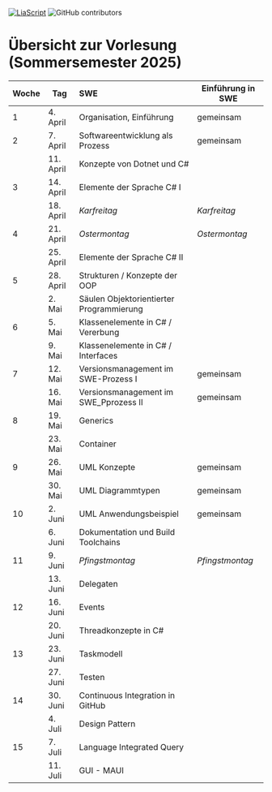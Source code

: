 [![LiaScript](https://raw.githubusercontent.com/LiaScript/LiaScript/master/badges/course.svg)](https://LiaScript.github.io/course/?URL) ![GitHub contributors](https://img.shields.io/github/contributors/TUBAF-IfI-LiaScript/VL_Softwareentwicklung)

# Übersicht zur Vorlesung (Sommersemester 2025)

| Woche | Tag       | SWE                                               | Einführung in SWE |
| :---- | --------- | :------------------------------------------------ |-------------------|
| 1     | 4. April  | Organisation, Einführung                          |gemeinsam          |
| 2     | 7. April  | Softwareentwicklung als Prozess                   |gemeinsam          |
|       | 11. April | Konzepte von Dotnet und C#                        |                   |
| 3     | 14. April | Elemente der Sprache C# I                         |                   |
|       | 18. April | _Karfreitag_                                      |_Karfreitag_       |
| 4     | 21. April | _Ostermontag_                                     |_Ostermontag_      |
|       | 25. April | Elemente der Sprache C# II                        |                   |
| 5     | 28. April | Strukturen / Konzepte der OOP                     |                   |
|       | 2. Mai    | Säulen Objektorientierter Programmierung          |                   |
| 6     | 5. Mai    | Klassenelemente in C#  / Vererbung                |                   |
|       | 9. Mai    | Klassenelemente in C#  / Interfaces               |                   |
| 7     | 12. Mai   | Versionsmanagement im SWE-Prozess I               |gemeinsam          |
|       | 16. Mai   | Versionsmanagement im SWE_Pprozess II             |gemeinsam          |
| 8     | 19. Mai   | Generics                                          |                   |
|       | 23. Mai   | Container                                         |                   |
| 9     | 26. Mai   | UML Konzepte                                      |gemeinsam          |
|       | 30. Mai   | UML Diagrammtypen                                 |gemeinsam          |
| 10    | 2. Juni   | UML Anwendungsbeispiel                            |gemeinsam          |
|       | 6. Juni   | Dokumentation und Build Toolchains                |                   | 
| 11    | 9. Juni   | _Pfingstmontag_                                   | _Pfingstmontag_   |
|       | 13. Juni  | Delegaten                                         |                   |
| 12    | 16. Juni  | Events                                            |                   |
|       | 20. Juni  | Threadkonzepte in C#                              |                   |
| 13    | 23. Juni  | Taskmodell                                        |                   |
|       | 27. Juni  | Testen                                            |                   |
| 14    | 30. Juni  | Continuous Integration in GitHub                  |                   |
|       | 4. Juli   | Design Pattern                                    |                   |
| 15    | 7. Juli   | Language Integrated Query                         |                   |
|       | 11. Juli  | GUI - MAUI                                        |                   |
